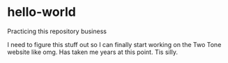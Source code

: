 # hello-world
Practicing this repository business

I need to figure this stuff out so I can finally start working on the Two Tone website like omg. Has taken me years at this point. Tis silly. 
